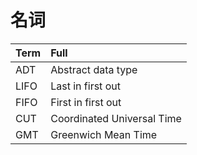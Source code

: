 # 名词

| Term | Full |
| :--- | :--- |
| ADT | Abstract data type |
| LIFO | Last in first out |
| FIFO | First in first out |
| CUT | Coordinated Universal Time |
| GMT | Greenwich Mean Time |




